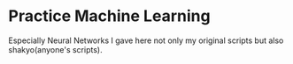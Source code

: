# Practice Machine Learning
Especially Neural Networks I gave here not only my original scripts but also shakyo(anyone's scripts).<br>
